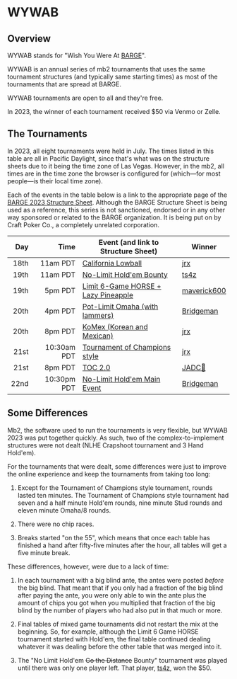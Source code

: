 # WYWAB

## Overview

WYWAB stands for "Wish You Were At
[BARGE](https://www.barge.org/barge-2023-schedule)".  

WYWAB is an
annual series of mb2 tournaments that uses the same tournament
structures (and typically same starting times) as most of the
tournaments that are spread at BARGE.

WYWAB tournaments are open to all and they're free.

In 2023, the winner of each tournament received $50 via Venmo or Zelle.

## The Tournaments

In 2023, all eight tournaments were held in July.
The times listed in this table are all in Pacific Daylight, since that's what
was on the structure sheets due to it being the time zone of Las Vegas.
However, in the mb2, all times are in the time zone the browser
is configured for (which&mdash;for most people&mdash;is their local time zone).

Each of the events in the table below is a link to the appropriate
page of the [BARGE 2023 Structure
Sheet](https://omaholic.com/2023_BARGE_Structures.pdf). Although
the BARGE Structure Sheet is being used as a reference, this series
is not sanctioned, endorsed or in any other way sponsored or related
to the BARGE organization.  It is being put on by Craft Poker Co., a
completely unrelated corporation.

|Day|Time|Event (and link to Structure Sheet)|Winner|
|--:|--:|--|--|
|18th|11am PDT|[California Lowball](https://omaholic.com/2023_BARGE_Structures.pdf#page=2)|[jrx](https://craftpoker.com/event/4658/player/20)|
|19th|11am PDT|[No-Limit Hold'em Bounty](https://omaholic.com/2023_BARGE_Structures.pdf#page=4)|[ts4z](https://craftpoker.com/event/4659/player/37)|
|19th|5pm PDT|[Limit 6-Game HORSE + Lazy Pineapple](https://omaholic.com/2023_BARGE_Structures.pdf#page=3)|[maverick600](https://craftpoker.com/event/4660/player/49)|
|20th|4pm PDT|[Pot-Limit Omaha (with lammers)](https://omaholic.com/2023_BARGE_Structures.pdf#page=7)|[Bridgeman](https://craftpoker.com/event/4661/player/29)|
|20th|8pm PDT|[KoMex (Korean and Mexican)](https://omaholic.com/2023_BARGE_Structures.pdf#page=8)|[jrx](https://craftpoker.com/event/4662/player/20)|)
|21st|10:30am PDT|[Tournament of Champions style](https://omaholic.com/2023_BARGE_Structures.pdf#page=9)|[jrx](https://craftpoker.com/event/4663/player/20)|
|21st|8pm PDT|[TOC 2.0](https://omaholic.com/2023_BARGE_Structures.pdf#page=11)|[JADC🚴](https://craftpoker.com/event/4664/player/28)|)
|22nd|10:30pm PDT|[No-Limit Hold'em Main Event](https://omaholic.com/2023_BARGE_Structures.pdf#page=12)|[Bridgeman](https://craftpoker.com/event/4665/player/29)|)

## Some Differences

Mb2, the software used to run the tournaments is very flexible, but
WYWAB 2023 was put together quickly. As such, two of the
complex-to-implement structures were not dealt (NLHE Crapshoot
tournament and 3 Hand Hold'em).

For the tournaments that were dealt, some differences were just to
improve the online experience and keep the tournaments from taking too
long:

1. Except for the Tournament of Champions style tournament, rounds
lasted ten minutes.  The Tournament of Champions style tournament
had seven and a half minute Hold'em rounds, nine minute Stud rounds
and eleven minute Omaha/8 rounds.

2. There were no chip races.

3. Breaks started "on the 55", which means that once each table has finished
a hand after fifty-five minutes after the hour, all tables will get a five
minute break.

These differences, however, were due to a lack of time:

1. In each tournament with a big blind ante, the antes were posted
_before_ the big blind.  That meant that if you only had a fraction of
the big blind after paying the ante, you were only able to win the
ante plus the amount of chips you got when you multiplied that
fraction of the big blind by the number of players who had also put in
that much or more.

2. Final tables of mixed game tournaments did not restart the mix at the
beginning. So, for example, although the Limit 6 Game HORSE tournament
started with Hold'em, the final table continued dealing whatever it was
dealing before the other table that was merged into it.

3. The "No Limit Hold'em ~~Go the Distance~~ Bounty" tournament was
played until there was only one player left. That player,
[ts4z](https://craftpoker.com/event/4659/player/37), won the $50.
